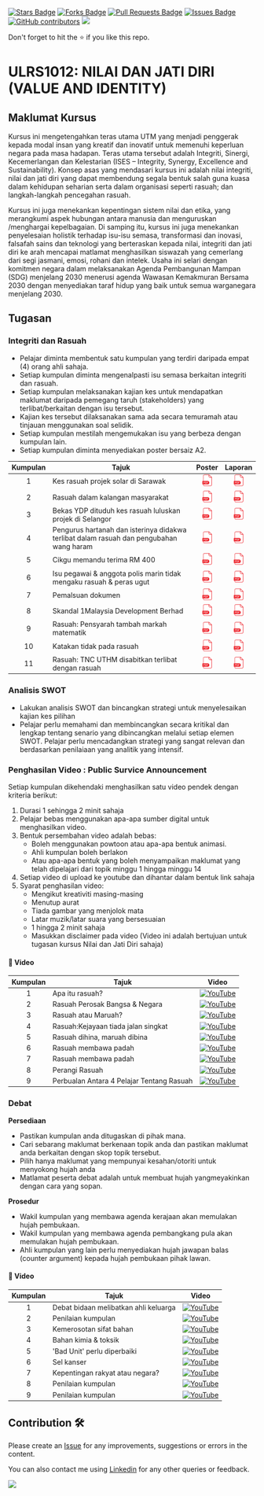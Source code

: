 <a href="https://github.com/drshahizan/courses/stargazers"><img src="https://img.shields.io/github/stars/drshahizan/courses" alt="Stars Badge"/></a>
<a href="https://github.com/drshahizan/courses/network/members"><img src="https://img.shields.io/github/forks/drshahizan/courses" alt="Forks Badge"/></a>
<a href="https://github.com/drshahizan/courses/pulls"><img src="https://img.shields.io/github/issues-pr/drshahizan/courses" alt="Pull Requests Badge"/></a>
<a href="https://github.com/drshahizan/courses/issues"><img src="https://img.shields.io/github/issues/drshahizan/courses" alt="Issues Badge"/></a>
<a href="https://github.com/drshahizan/courses/graphs/contributors"><img alt="GitHub contributors" src="https://img.shields.io/github/contributors/drshahizan/courses?color=2b9348"></a>
![](https://visitor-badge.glitch.me/badge?page_id=drshahizan/courses)

Don't forget to hit the :star: if you like this repo.

# ULRS1012: NILAI DAN JATI DIRI (VALUE AND IDENTITY)

## Maklumat Kursus
Kursus ini mengetengahkan teras utama UTM yang menjadi penggerak kepada modal insan yang kreatif dan inovatif untuk memenuhi keperluan negara pada masa hadapan. Teras utama tersebut adalah Integriti, Sinergi, Kecemerlangan dan Kelestarian (ISES – Integrity, Synergy, Excellence and Sustainability). Konsep asas yang mendasari kursus ini adalah nilai integriti, nilai dan jati diri yang dapat membendung segala bentuk salah guna kuasa dalam kehidupan seharian serta dalam organisasi seperti rasuah; dan langkah-langkah pencegahan rasuah.

Kursus ini juga menekankan kepentingan sistem nilai dan etika, yang merangkumi aspek hubungan antara manusia dan menguruskan /menghargai kepelbagaian. Di samping itu, kursus ini juga menekankan penyelesaian holistik terhadap isu-isu semasa, transformasi dan inovasi, falsafah sains dan teknologi yang berteraskan kepada nilai, integriti dan jati diri ke arah mencapai matlamat menghasilkan siswazah yang cemerlang dari segi jasmani, emosi, rohani dan intelek. Usaha ini selari dengan komitmen negara dalam melaksanakan Agenda Pembangunan Mampan (SDG) menjelang 2030 menerusi agenda Wawasan Kemakmuran Bersama 2030 dengan menyediakan taraf hidup yang baik untuk semua warganegara menjelang 2030.

## Tugasan

### Integriti dan Rasuah

- Pelajar diminta membentuk satu kumpulan yang terdiri daripada empat (4) orang ahli sahaja.
- Setiap kumpulan diminta mengenalpasti isu semasa berkaitan integriti dan rasuah.
- Setiap kumpulan melaksanakan kajian kes untuk mendapatkan maklumat daripada pemegang taruh (stakeholders) yang terlibat/berkaitan dengan isu tersebut.
- Kajian kes tersebut dilaksanakan sama ada secara temuramah atau tinjauan menggunakan soal selidik.
- Setiap kumpulan mestilah mengemukakan isu yang berbeza dengan kumpulan lain.
- Setiap kumpulan diminta menyediakan poster bersaiz A2.

| Kumpulan | Tajuk | Poster | Laporan |
| :-----: | ----- | :------: | :------: | 
| 1 | Kes rasuah projek solar di Sarawak | <a href="https://drive.google.com/file/d/1Irj8iz2SSabit-IYuUBtPRomjW-qC_Ow/view?usp=share_link" ><img src="./images/pdf64.png" width="24px" height="24px" ></a> | <a href="https://drive.google.com/file/d/1P_cpFd76MpKDoxAL3bkzyYBkDCFT7ivC/view?usp=share_link" ><img src="./images/pdf64.png" width="24px" height="24px" ></a> |
| 2 | Rasuah dalam kalangan masyarakat| <a href="https://drive.google.com/file/d/1coTsbenJ-DcPylmT-LpmvCSfiYEnRjLT/view?usp=share_link" ><img src="./images/pdf64.png" width="24px" height="24px" ></a> | <a href="https://drive.google.com/file/d/1xg__ydTcVr7DcvvATpRg8ETFjG1FliXR/view?usp=share_link" ><img src="./images/pdf64.png" width="24px" height="24px" ></a> |
| 3 | Bekas YDP dituduh kes rasuah luluskan projek di Selangor | <a href="https://drive.google.com/file/d/1aErv68RfqfLAeIPdbC2_A2dHkCo3RVbf/view?usp=share_link" ><img src="./images/pdf64.png" width="24px" height="24px" ></a> | <a href="https://drive.google.com/file/d/1KQzdynK3veFR5gaKWe3fLYoW6WMOL3aV/view?usp=share_link" ><img src="./images/pdf64.png" width="24px" height="24px" ></a> |
| 4 | Pengurus hartanah dan isterinya didakwa terlibat dalam rasuah dan pengubahan wang haram | <a href="https://drive.google.com/file/d/1mgyRSXgZtzq7w4A36rQSaiI0FHhunnRX/view?usp=share_link" ><img src="./images/pdf64.png" width="24px" height="24px" ></a> | <a href="https://drive.google.com/file/d/1aSBEa5v8UFC_8xsu7qZ-wCbSZGXy1NCp/view?usp=share_link" ><img src="./images/pdf64.png" width="24px" height="24px" ></a> |
| 5 | Cikgu memandu terima RM 400 | <a href="https://drive.google.com/file/d/11RfpyQNoAdYt43you9GDCerV1GFPC11Q/view?usp=share_link" ><img src="./images/pdf64.png" width="24px" height="24px" ></a> | <a href="https://drive.google.com/file/d/1vubufiyF-OudtZ9-XUvxWLnlLzNgDnHz/view?usp=share_link" ><img src="./images/pdf64.png" width="24px" height="24px" ></a> |
| 6 | Isu pegawai & anggota polis marin tidak mengaku rasuah & peras ugut | <a href="https://drive.google.com/file/d/1DoYEDCKVwYHPDy-C_yLccuhDldE-hUjd/view?usp=share_link" ><img src="./images/pdf64.png" width="24px" height="24px" ></a> | <a href="https://drive.google.com/file/d/1pS5oRdjpZylBodlQXEkIUGpytXoD8cer/view?usp=share_link" ><img src="./images/pdf64.png" width="24px" height="24px" ></a> |
| 7 | Pemalsuan dokumen | <a href="https://drive.google.com/file/d/18Y9YiXaN6BFuPYqJnHSnWpNsmpucoJAV/view?usp=share_link" ><img src="./images/pdf64.png" width="24px" height="24px" ></a> | <a href="https://drive.google.com/file/d/1YSrsJTRbLHCWA1xdXaYJpVxF6-j_E8e7/view?usp=share_link" ><img src="./images/pdf64.png" width="24px" height="24px" ></a> |
| 8 | Skandal 1Malaysia Development Berhad | <a href="https://drive.google.com/file/d/1_2hISrXmmjuGoyyQzdGBrb6F9UxSQ3cq/view?usp=share_link" ><img src="./images/pdf64.png" width="24px" height="24px" ></a> | <a href="https://drive.google.com/file/d/1PerbzNeHf4rw7xOSYKb3w_Fs3YjPeAH4/view?usp=share_link" ><img src="./images/pdf64.png" width="24px" height="24px" ></a> |
| 9 | Rasuah: Pensyarah tambah markah matematik | <a href="https://drive.google.com/file/d/12xgoVfcs_cXF-tWXg3a1aNmINYYEYIfa/view?usp=share_link" ><img src="./images/pdf64.png" width="24px" height="24px" ></a> | <a href="https://drive.google.com/file/d/1VvcfBOKwmN1PImD-TtidBxIBUsLxhoxm/view?usp=share_link" ><img src="./images/pdf64.png" width="24px" height="24px" ></a> |
| 10 | Katakan tidak pada rasuah | <a href="https://drive.google.com/file/d/1PTBdFdF0mpvNu6PYXtftUtleG3kFolfz/view?usp=share_link" ><img src="./images/pdf64.png" width="24px" height="24px" ></a> | <a href="https://drive.google.com/file/d/1-met1U5Y5VZ5h6bwUrlxN5COlBF_D31K/view?usp=share_link" ><img src="./images/pdf64.png" width="24px" height="24px" ></a> |
| 11 | Rasuah: TNC UTHM disabitkan terlibat dengan rasuah | <a href="https://drive.google.com/file/d/1pE_zMCliB_OvIs2WkgHsucIaj8CgZtK7/view?usp=share_link" ><img src="./images/pdf64.png" width="24px" height="24px" ></a> | <a href="https://drive.google.com/file/d/1HAOSriiJciumVfCSg_Yz1t3ptg07q5nL/view?usp=share_link" ><img src="./images/pdf64.png" width="24px" height="24px" ></a> |

### Analisis SWOT
- Lakukan analisis SWOT dan bincangkan strategi untuk menyelesaikan kajian kes pilihan 
- Pelajar perlu memahami dan membincangkan secara kritikal dan lengkap tentang senario yang dibincangkan melalui setiap elemen SWOT. Pelajar perlu mencadangkan strategi yang sangat relevan dan berdasarkan penilaiaan yang analitik yang intensif.

### Penghasilan Video : Public Survice Announcement 
Setiap kumpulan dikehendaki menghasilkan satu video pendek dengan kriteria berikut: 
1. Durasi 1 sehingga 2 minit sahaja 
2. Pelajar bebas menggunakan apa-apa sumber digital untuk menghasilkan video. 
3. Bentuk persembahan video adalah bebas: 
    - Boleh menggunakan powtoon atau apa-apa bentuk animasi. 
    - Ahli kumpulan boleh berlakon 
    - Atau apa-apa bentuk yang boleh menyampaikan maklumat yang telah dipelajari dari topik minggu 1 hingga minggu 14 
5. Setiap video di upload ke youtube dan dihantar dalam bentuk link sahaja 
6. Syarat penghasilan video: 
    - Mengikut kreativiti masing-masing 
    - Menutup aurat 
    - Tiada gambar yang menjolok mata 
    - Latar muzik/latar suara yang bersesuaian 
    - 1 hingga 2 minit sahaja 
    - Masukkan disclaimer pada video (Video ini adalah bertujuan untuk tugasan kursus Nilai dan Jati Diri sahaja)

#### 🌟 Video
| Kumpulan | Tajuk | Video |
| :-----: | ----- | :------: | 
| 1 | Apa itu rasuah? | <a href="https://youtu.be/4UhrcrsZS4A"><img src="https://cdn3.emoji.gg/emojis/YouTube.png" width="24px" height="24px" alt="YouTube"></a> |
| 2 | Rasuah Perosak Bangsa & Negara | <a href="https://youtu.be/VF4D5A0-02U"><img src="https://cdn3.emoji.gg/emojis/YouTube.png" width="24px" height="24px" alt="YouTube"></a> |
| 3 | Rasuah atau Maruah? | <a href="https://youtu.be/UI7e545RmUE"><img src="https://cdn3.emoji.gg/emojis/YouTube.png" width="24px" height="24px" alt="YouTube"></a> |
| 4 | Rasuah:Kejayaan tiada jalan singkat | <a href="https://youtu.be/koTb9c51aiU"><img src="https://cdn3.emoji.gg/emojis/YouTube.png" width="24px" height="24px" alt="YouTube"></a> |
| 5 | Rasuah dihina, maruah dibina | <a href="https://youtu.be/nrhcbDZAqWU"><img src="https://cdn3.emoji.gg/emojis/YouTube.png" width="24px" height="24px" alt="YouTube"></a> |
| 6 | Rasuah membawa padah | <a href="https://youtu.be/eeb850X8-00"><img src="https://cdn3.emoji.gg/emojis/YouTube.png" width="24px" height="24px" alt="YouTube"></a> |
| 7 | Rasuah membawa padah | <a href="https://youtu.be/KHKhuaNE_2k"><img src="https://cdn3.emoji.gg/emojis/YouTube.png" width="24px" height="24px" alt="YouTube"></a> |
| 8 | Perangi Rasuah | <a href="https://youtu.be/jy2MCgrdjD4"><img src="https://cdn3.emoji.gg/emojis/YouTube.png" width="24px" height="24px" alt="YouTube"></a> |
| 9 | Perbualan Antara 4 Pelajar Tentang Rasuah | <a href="https://youtu.be/Q9PWCiWMnzU"><img src="https://cdn3.emoji.gg/emojis/YouTube.png" width="24px" height="24px" alt="YouTube"></a> |


### Debat

**Persediaan**
- Pastikan kumpulan anda ditugaskan di pihak mana.
- Cari sebarang maklumat berkenaan topik anda dan pastikan maklumat anda berkaitan dengan skop topik tersebut.
- Pilih hanya maklumat yang mempunyai kesahan/otoriti untuk menyokong hujah anda
- Matlamat peserta debat adalah untuk membuat hujah yangmeyakinkan dengan cara yang sopan.

**Prosedur**
- Wakil kumpulan yang membawa agenda kerajaan akan memulakan hujah pembukaan.
- Wakil kumpulan yang membawa agenda pembangkang pula akan memulakan hujah pembukaan.
- Ahli kumpulan yang lain perlu menyediakan hujah jawapan balas (counter argument) kepada hujah pembukaan pihak
lawan. 

#### 🌟 Video

| Kumpulan | Tajuk | Video |
| :-----: | ----- | :------: | 
| 1 | Debat bidaan melibatkan ahli keluarga | <a href="https://youtu.be/V4YHV8BjALs"><img src="https://cdn3.emoji.gg/emojis/YouTube.png" width="24px" height="24px" alt="YouTube"></a> |
| 2 | Penilaian kumpulan | <a href="https://www.youtube.com/watch?v=i_8bcd4msO8"><img src="https://cdn3.emoji.gg/emojis/YouTube.png" width="24px" height="24px" alt="YouTube"></a> |
| 3 | Kemerosotan sifat bahan | <a href="https://youtu.be/_1li0bPaz-k"><img src="https://cdn3.emoji.gg/emojis/YouTube.png" width="24px" height="24px" alt="YouTube"></a> |
| 4 | Bahan kimia & toksik | <a href="https://youtu.be/3-BEpndxKtQ"><img src="https://cdn3.emoji.gg/emojis/YouTube.png" width="24px" height="24px" alt="YouTube"></a> |
| 5 | 'Bad Unit' perlu diperbaiki | <a href="https://youtu.be/SsKVOH4mS00"><img src="https://cdn3.emoji.gg/emojis/YouTube.png" width="24px" height="24px" alt="YouTube"></a> |
| 6 | Sel kanser | <a href="https://youtu.be/WX4-EsP8WS8"><img src="https://cdn3.emoji.gg/emojis/YouTube.png" width="24px" height="24px" alt="YouTube"></a> |
| 7 | Kepentingan rakyat atau negara? | <a href="https://youtu.be/8K7swOrflJY"><img src="https://cdn3.emoji.gg/emojis/YouTube.png" width="24px" height="24px" alt="YouTube"></a> |
| 8 | Penilaian kumpulan  | <a href="https://youtu.be/D2nuaSklz4Q"><img src="https://cdn3.emoji.gg/emojis/YouTube.png" width="24px" height="24px" alt="YouTube"></a> |
| 9 | Penilaian kumpulan | <a href="https://youtu.be/QsQyi7yAt5M"><img src="https://cdn3.emoji.gg/emojis/YouTube.png" width="24px" height="24px" alt="YouTube"></a> |

## Contribution 🛠️
Please create an [Issue](https://github.com/drshahizan/courses/issues) for any improvements, suggestions or errors in the content.

You can also contact me using [Linkedin](https://www.linkedin.com/in/drshahizan/) for any other queries or feedback.

![](https://visitor-badge.glitch.me/badge?page_id=drshahizan)
